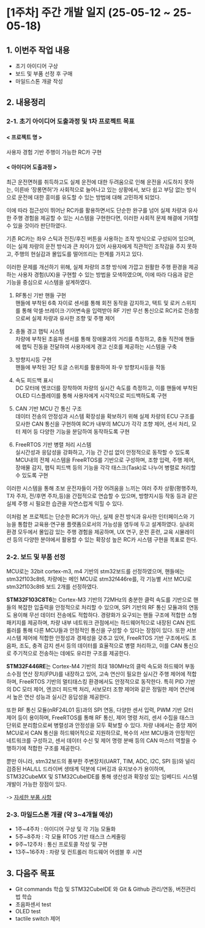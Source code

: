 # [1주차] 주간 개발 일지 (25-05-12 ~ 25-05-18)

## 1. 이번주 작업 내용
- 초기 아이디어 구상
- 보드 및 부품 선정 후 구매
- 마일드스톤 개괄 작성

## 2. 내용정리

### 2-1. 초기 아이디어 도출과정 및 1차 프로젝트 목표

#### < 프로젝트 명 >
사용자 경험 기반 주행이 가능한 RC카 구현 

#### < 아이디어 도출과정 >
최근 운전면허를 취득하고도 실제 운전에 대한 두려움으로 인해 운전을 시도하지 못하는, 이른바 ‘장롱면허’가 사회적으로 늘어나고 있는 상황에서, 보다 쉽고 부담 없는 방식으로 운전에 대한 흥미를 유도할 수 있는 방법에 대해 고민하게 되었다.

이에 따라 접근성이 뛰어난 RC카를 활용하면서도 단순한 완구를 넘어 실제 차량과 유사한 주행 경험을 제공할 수 있는 시스템을 구현한다면, 이러한 사회적 문제 해결에 기여할 수 있을 것이라 판단하였다.

기존 RC카는 좌우 스틱과 전진/후진 버튼을 사용하는 조작 방식으로 구성되어 있으며, 이는 실제 차량의 운전 방식과 큰 차이가 있어 사용자에게 직관적인 조작감을 주지 못하고, 주행의 현실감과 몰입도를 떨어뜨리는 한계를 가지고 있다.

이러한 문제를 개선하기 위해, 실제 차량의 조향 방식에 가깝고 원활한 주행 환경을 제공하는 사용자 경험(UX)을 구현할 수 있는 방법을 모색하였으며, 이에 따라 다음과 같은 기능을 중심으로 시스템을 설계하였다. 

1. RF통신 기반 핸들 구현<br/>
핸들에 부착된 6축 자이로 센서를 통해 회전 동작을 감지하고, 택트 및 로커 스위치를 통해 악셀·브레이크·기어변속을 입력받아 RF 기반 무선 통신으로 RC카로 전송함으로써 실제 차량과 유사한 조향 및 주행 제어

2. 충돌 경고 햅틱 시스템<br/>
차량에 부착된 초음파 센서를 통해 장애물과의 거리를 측정하고, 충돌 직전에 핸들에 햅틱 진동을 전달하여 사용자에게 경고 신호를 제공하는 시스템을 구축

3. 방향지시등 구현<br/>
핸들에 부착된 3단 토글 스위치를 활용하여 좌·우 방향지시등을 작동

4. 속도 피드백 표시<br/>
DC 모터에 엔코더를 장착하여 차량의 실시간 속도를 측정하고, 이를 핸들에 부착된 OLED 디스플레이를 통해 사용자에게 시각적으로 피드백하도록 구현

5. CAN 기반 MCU 간 통신 구조<br/>
데이터 전송의 안정성과 시스템 확장성을 확보하기 위해 실제 차량의 ECU 구조를 모사한 CAN 통신을 구현하여 RC카 내부의 MCU가 각각 조향 제어, 센서 처리, 모터 제어 등 다양한 기능을 분담하여 동작하도록 구현

6. FreeRTOS 기반 병렬 처리 시스템<br/>
실시간성과 응답성을 강화하고, 기능 간 간섭 없이 안정적으로 동작할 수 있도록 MCU내의 전체 시스템을 FreeRTOS를 기반으로 구성하며, 조향 입력, 주행 제어, 장애물 감지, 햅틱 피드백 등의 기능을 각각 태스크(Task)로 나누어 병렬로 처리할 수 있도록 구현

이러한 시스템을 통해 초보 운전자들이 가장 어려움을 느끼는 여러 주차 상황(평행주차, T자 주차, 전/후면 주차,등)을 간접적으로 연습할 수 있으며, 방향지시등 작동 등과 같은 실제 주행 시 필요한 습관을 자연스럽게 익힐 수 있다.

이처럼 본 프로젝트는 단순한 RC카가 아닌, 실제 운전 방식과 유사한 인터페이스와 기능을 통합한 교육용·연구용 플랫폼으로서의 가능성을 염두에 두고 설계하였다. 실내외 환경 모두에서 몰입감 있는 주행 경험을 제공하며, UX 연구, 운전 훈련, 교육 시뮬레이션 등의 다양한 분야에서 활용할 수 있는 확장성 높은 RC카 시스템 구현을 목표로 한다.


### 2-2. 보드 및 부품 선정
MCU로는 32bit cortex-m3, m4 기반의 stm32보드를 선정하였으며, 핸들에는 stm32f103c8t6, 차량에는 메인 MCU로 stm32f446re를, 각 기능별 서브 MCU로 stm32f103c8t6 보드 2개를 선정하였다.

**STM32F103C8T6**는 Cortex-M3 기반의 72MHz의 충분한 클럭 속도를 기반으로 핸들의 복잡한 입출력을 안정적으로 처리할 수 있으며, SPI 기반의 RF 통신 모듈과의 연동도 용이해 무선 데이터 전송에도 적합하다. 경량화가 요구되는 핸들 구조에 적합한 소형 패키지를 제공하며, 차량 내부 네트워크 관점에서는 하드웨어적으로 내장된 CAN 컨트롤러를 통해 다른 MCU들과 안정적인 통신을 구성할 수 있다는 장점이 있다. 또한 서브 시스템 제어에 적합한 안정성과 경제성을 갖추고 있어, FreeRTOS 기반 구조에서도 초음파, 조도, 충격 감지 센서 등의 데이터를 효율적으로 병렬 처리하고, 이를 CAN 통신으로 주기적으로 전송하는 데에도 유리한 구조를 제공한다.

**STM32F446RE**는 Cortex-M4 기반의 최대 180MHz의 클럭 속도와 하드웨어 부동소수점 연산 장치(FPU)를 내장하고 있어, 고속 연산이 필요한 실시간 주행 제어에 적합하며, FreeRTOS 기반의 멀티태스킹 환경에서도 안정적으로 동작한다. 특히 PID 기반의 DC 모터 제어, 엔코더 피드백 처리, 서보모터 조향 제어와 같은 정밀한 제어 연산에서 높은 연산 성능과 실시간 응답성을 제공한다.

또한 RF 통신 모듈(nRF24L01 등)과의 SPI 연동, 다양한 센서 입력, PWM 기반 모터 제어 등이 용이하며, FreeRTOS를 통해 RF 통신, 제어 명령 처리, 센서 수집을 태스크 단위로 분리함으로써 병렬성과 안정성을 모두 확보할 수 있다. 차량 내에서는 중앙 제어 MCU로서 CAN 통신을 하드웨어적으로 지원하므로, 복수의 서브 MCU들과 안정적인 네트워크를 구성하고, 센서 데이터 수신 및 제어 명령 분배 등의 CAN 마스터 역할을 수행하기에 적합한 구조를 제공한다.

뿐만 아니라, stm32보드의 풍부한 주변장치(UART, TIM, ADC, I2C, SPI 등)와 널리 검증된 HAL/LL 드라이버 생태계 덕분에 디버깅과 유지보수가 용이하며, STM32CubeMX 및 STM32CubeIDE를 통해 생산성과 확장성 있는 임베디드 시스템 개발이 가능한 장점이 있다.

-> [자세한 부품 사항](../parts_list.md)

### 2-3. 마일드스톤 개괄 (약 3~4개월 예상)
- 1주~4주차 : 아이디어 구상 및 각 기능 모듈화
- 5주~8주차 : 각 모듈 RTOS 기반 태스크 스케줄링
- 9주~12주차 : 통신 프로토콜 작성 및 구현
- 13주~16주차 : 차량 및 컨트롤러 하드웨어 어셈블 후 시연

## 3. 다음주 목표
- Git commands 학습 및 STM32CubeIDE 와 Git & Github 관리/연동, 버전관리법 학습
- 초음파센서 test
- OLED test
- tactile switch 제어
